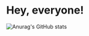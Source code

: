 # Hey, everyone!

![Anurag's GitHub stats](https://github-readme-stats.vercel.app/api?username=krispowers&theme=algolia&show_icons=true)
